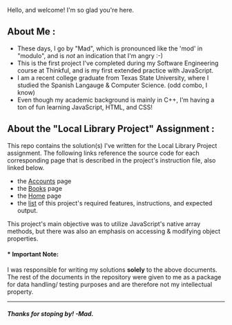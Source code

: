 Hello, and welcome! I'm so glad you're here.

## About Me :
- These days, I go by "Mad", which is pronounced like the 'mod' in "modulo", and is _not_ an indication that I'm angry :-)
- This is the first project I've completed during my Software Engineering course at Thinkful, and is my first extended practice with JavaScript.
- I am a recent college graduate from Texas State University, where I studied the Spanish Langauge & Computer Science. (odd combo, I know) 
- Even though my academic background is mainly in C++, I'm having a ton of fun learning JavaScript, HTML, and CSS! 

## About the "Local Library Project" Assignment : 
This repo contains the solution(s) I've written for the Local Library Project assignment. The following links reference the source code for each corresponding page that is described in the project's instruction file, also linked below. 
- the [Accounts](https://github.com/mad-godinez/local_library_project/blob/main/public/src/accounts.js) page
- the [Books](https://github.com/mad-godinez/local_library_project/blob/main/public/src/books.js) page
- the [Home](https://github.com/mad-godinez/local_library_project/blob/main/public/src/home.js) page
- the [list](https://github.com/mad-godinez/local_library_project/blob/main/docs/function-instructions.md#function-instructions) of this project's required features, instructions, and expected output.

This project's main objective was to utilize JavaScript's native array methods, but there was also an emphasis on accessing & modifying object properties. 
#### * Important Note: 
   I was responsible for writing my solutions **solely** to the above documents. The rest of the documents in the repository were given to me as a package for data handling/ testing purposes and are therefore not my intellectual property.

---
##### Thanks for stoping by! -Mad. 
